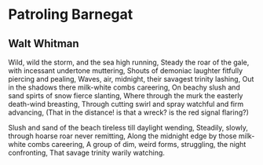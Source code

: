 # Patroling Barnegat
## Walt Whitman
Wild, wild the storm, and the sea high running,
Steady the roar of the gale, with incessant undertone muttering,
Shouts of demoniac laughter fitfully piercing and pealing,
Waves, air, midnight, their savagest trinity lashing,
Out in the shadows there milk-white combs careering,
On beachy slush and sand spirts of snow fierce slanting,
Where through the murk the easterly death-wind breasting,
Through cutting swirl and spray watchful and firm advancing,
(That in the distance! is that a wreck? is the red signal flaring?)

Slush and sand of the beach tireless till daylight wending,
Steadily, slowly, through hoarse roar never remitting,
Along the midnight edge by those milk-white combs careering,
A group of dim, weird forms, struggling, the night confronting,
That savage trinity warily watching.